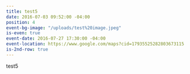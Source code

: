 ```yaml
---
title: test5
date: 2016-07-03 09:52:00 -04:00
position: 4
event-bg-image: "/uploads/test%20image.jpeg"
is-even: true
event-date: 2016-07-27 17:30:00 -04:00
event-location: https://www.google.com/maps?cid=17935525282803673115
is-2nd-row: true
---
```


test5
